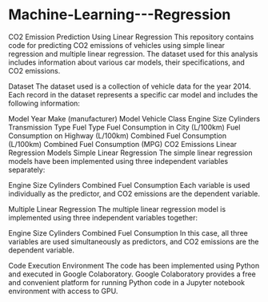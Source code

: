 # Machine-Learning---Regression
CO2 Emission Prediction Using Linear Regression
This repository contains code for predicting CO2 emissions of vehicles using simple linear regression and multiple linear regression. The dataset used for this analysis includes information about various car models, their specifications, and CO2 emissions.

Dataset
The dataset used is a collection of vehicle data for the year 2014. Each record in the dataset represents a specific car model and includes the following information:

Model Year
Make (manufacturer)
Model
Vehicle Class
Engine Size
Cylinders
Transmission Type
Fuel Type
Fuel Consumption in City (L/100km)
Fuel Consumption on Highway (L/100km)
Combined Fuel Consumption (L/100km)
Combined Fuel Consumption (MPG)
CO2 Emissions
Linear Regression Models
Simple Linear Regression
The simple linear regression models have been implemented using three independent variables separately:

Engine Size
Cylinders
Combined Fuel Consumption
Each variable is used individually as the predictor, and CO2 emissions are the dependent variable.

Multiple Linear Regression
The multiple linear regression model is implemented using three independent variables together:

Engine Size
Cylinders
Combined Fuel Consumption
In this case, all three variables are used simultaneously as predictors, and CO2 emissions are the dependent variable.

Code Execution Environment
The code has been implemented using Python and executed in Google Colaboratory. Google Colaboratory provides a free and convenient platform for running Python code in a Jupyter notebook environment with access to GPU.
